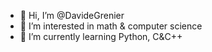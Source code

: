 - 👋 Hi, I’m @DavideGrenier
- 👀 I’m interested in math & computer science
- 🌱 I’m currently learning Python, C&C++

<!---
DavideGrenier/DavideGrenier is a ✨ special ✨ repository because its `README.md` (this file) appears on your GitHub profile.
You can click the Preview link to take a look at your changes.
--->
